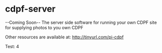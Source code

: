 cdpf-server
===========

--Coming Soon-- The server side software for running your own CDPF site for supplying photos to you own CDPF

Other resources are available at: http://tinyurl.com/pi-cdpf

Test: 4
